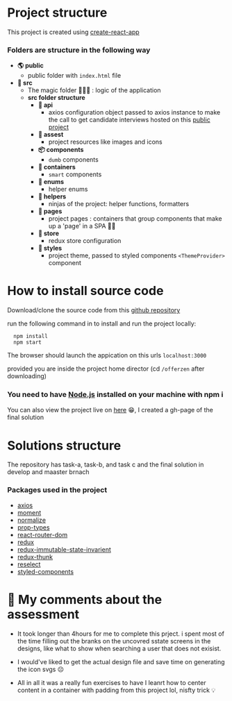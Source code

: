 # Project structure

This project is created using [create-react-app](https://reactjs.org/docs/create-a-new-react-app.html)

### Folders are structure in the following way

- **🌎 public**
  - public folder with `index.html` file
- **🎯 src**
  - The magic folder 🧙🏾‍♂️ : logic of the application
  - **src folder structure**
    - **🚀 api**
      - axios configuration object passed to axios instance to make the call to get candidate interviews hosted on this [public project](https://github.com/ick-seshoka/offerzen-data)
    - **📂 assest**
      - project resources like images and icons
    - **📦 components**
      - `dumb` components
    - **📕 containers**
      - `smart` components
    - **🚦 enums**
      - helper enums
    - **🤺 helpers**
      - ninjas of the project: helper functions, formatters
    - **📄 pages**
      - project pages : containers that group components that make up a 'page' in a SPA 🤭🤣
    - **🏬 store**
      - redux store configuration
    - **🎨 styles**
      - project theme, passed to styled components `<ThemeProvider>` component

# How to install source code

Download/clone the source code from this [github repository](https://github.com/ick-seshoka/offerzen/tree/master)

run the following command in to install and run the project locally:

```
  npm install
  npm start
```

The browser should launch the appication on this urls `localhost:3000`

provided you are inside the project home director (cd `/offerzen` after downloading)

### You need to have [Node.js](https://nodejs.dev/) installed on your machine with npm ℹ️

You can also view the project live on [here](https://ick-seshoka.github.io/offerzen/#/) 😁, I created a gh-page of the final solution

# Solutions structure

The repository has task-a, task-b, and task c and the final solution in develop and maaster brnach

### Packages used in the project

- [axios](https://www.npmjs.com/package/axios)
- [moment](https://www.npmjs.com/package/moment)
- [normalize](https://www.npmjs.com/package/normalize)
- [prop-types](https://www.npmjs.com/package/prop-types)
- [react-router-dom](https://www.npmjs.com/package/react-router-dom)
- [redux](https://www.npmjs.com/package/redux)
- [redux-immutable-state-invarient](https://www.npmjs.com/package/redux-immutable-state-invarient)
- [redux-thunk](https://www.npmjs.com/package/redux-thunk)
- [reselect](https://www.npmjs.com/package/reselect)
- [styled-components](https://www.npmjs.com/package/styled-components)

# 💬 My comments about the assessment

- It took longer than 4hours for me to complete this prject. i spent most of the time filling out the branks on the uncovred sstate screens in the designs, like what to show when searching a user that does not exisist.

- I would've liked to get the actual design file and save time on generating the icon svgs ☹️

- All in all it was a really fun exercises to have I leanrt how to center content in a container with padding from this project lol, nisfty trick 💡
